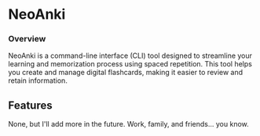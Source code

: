 # **NeoAnki**

### Overview

NeoAnki is a command-line interface (CLI) tool designed to streamline your learning and memorization process using spaced repetition. This tool helps you create and manage digital flashcards, making it easier to review and retain information.

## Features

None, but I'll add more in the future. Work, family, and friends... you know.
